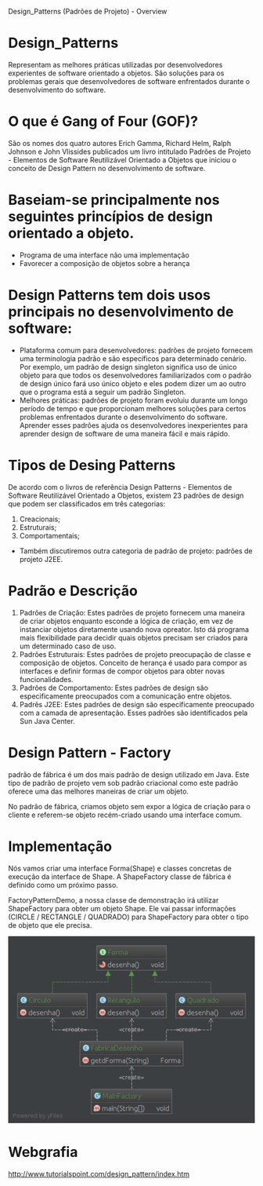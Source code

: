 Design_Patterns (Padrões de Projeto) - Overview
 
# Design_Patterns
  Representam as melhores práticas utilizadas por desenvolvedores experientes de software orientado a objetos.
  São soluções para os problemas gerais que desenvolvedores de software enfrentados durante o desenvolvimento do software.

# O que é Gang of Four (GOF)?
  São os nomes dos quatro autores Erich Gamma, Richard Helm, Ralph Johnson e John Vlissides publicados
  um livro intitulado Padrões de Projeto - Elementos de Software Reutilizável Orientado a Objetos
  que iniciou o conceito de Design Pattern no desenvolvimento de software.

# Baseiam-se principalmente nos seguintes princípios de design orientado a objeto.
  - Programa de uma interface não uma implementação
  - Favorecer a composição de objetos sobre a herança

# Design Patterns tem dois usos principais no desenvolvimento de software:
  - Plataforma comum para desenvolvedores: padrões de projeto fornecem uma terminologia padrão e são específicos para determinado cenário.
  Por exemplo, um padrão de design singleton significa uso de único objeto para que todos os desenvolvedores familiarizados com o padrão
  de design único fará uso único objeto e eles podem dizer um ao outro que o programa está a seguir um padrão Singleton.
  - Melhores práticas: padrões de projeto foram evoluiu durante um longo período de tempo e que proporcionam melhores soluções
  para certos problemas enfrentados durante o desenvolvimento do software. Aprender esses padrões ajuda os desenvolvedores inexperientes
  para aprender design de software de uma maneira fácil e mais rápido.

# Tipos de Desing Patterns
  De acordo com o livros de referência Design Patterns - Elementos de Software Reutilizável Orientado a Objetos,
  existem 23 padrões de design que podem ser classificados em três categorias:
  1. Creacionais;
  2. Estruturais;
  3. Comportamentais;
  
  - Também discutiremos outra categoria de padrão de projeto: padrões de projeto J2EE.
  
# Padrão e Descrição
  1. Padrões de Criação: Estes padrões de projeto fornecem uma maneira de criar objetos enquanto esconde a lógica de criação,
  em vez de instanciar objetos diretamente usando nova opreator. Isto dá programa mais flexibilidade para decidir quais objetos
  precisam ser criados para um determinado caso de uso.
  2. Padrões Estruturais: Estes padrões de projeto preocupação de classe e composição de objetos. Conceito de herança é usado para
  compor as interfaces e definir formas de compor objetos para obter novas funcionalidades.
  3. Padrões de Comportamento: Estes padrões de design são especificamente preocupados com a comunicação entre objetos.
  4. Padrẽs J2EE: Estes padrões de design são especificamente preocupado com a camada de apresentação. Esses padrões são identificados pela Sun Java Center.
  
# Design Pattern - Factory
  padrão de fábrica é um dos mais padrão de design utilizado em Java. 
  Este tipo de padrão de projeto vem sob padrão criacional como este padrão oferece uma das melhores maneiras de criar um objeto.
  
  No padrão de fábrica, criamos objeto sem expor a lógica de criação para o cliente e referem-se objeto recém-criado usando uma interface comum.
  
# Implementação
  Nós vamos criar uma interface Forma(Shape) e classes concretas de execução da interface de Shape.
  A ShapeFactory classe de fábrica é definido como um próximo passo.
  
  FactoryPatternDemo, a nossa classe de demonstração irá utilizar ShapeFactory para obter um objeto Shape.
  Ele vai passar informações (CIRCLE / RECTANGLE / QUADRADO) para ShapeFactory para obter o tipo de objeto que ele precisa.
  
 
  <img src="https://github.com/gleidesigner/Design_Patterns/blob/master/src/factory/exemplo1/diagramFactory1.png" alt="Factory Pattern UML Diagram"/>
  
  
# Webgrafia
  http://www.tutorialspoint.com/design_pattern/index.htm